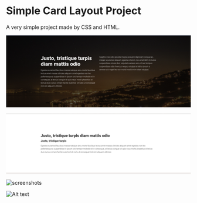 # Simple Card Layout Project

A very simple project made by CSS and HTML.

![screenshots](./screenshots/image.png)

![screenshots](./screenshots/image-1.png)

![screenshots](./screenshots/image-2.png)

![Alt text](./screenshots/image-3.png)
